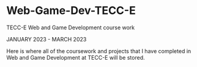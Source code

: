 # Web-Game-Dev-TECC-E
TECC-E Web and Game Development course work

JANUARY 2023 - MARCH 2023

Here is where all of the coursework and projects that I have completed in Web and Game Development at TECC-E will be stored.
